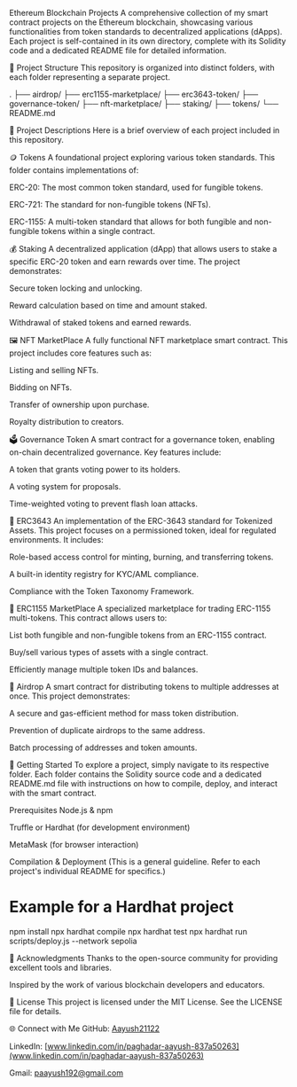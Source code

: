 Ethereum Blockchain Projects
A comprehensive collection of my smart contract projects on the Ethereum blockchain, showcasing various functionalities from token standards to decentralized applications (dApps). Each project is self-contained in its own directory, complete with its Solidity code and a dedicated README file for detailed information.

📁 Project Structure
This repository is organized into distinct folders, with each folder representing a separate project.





.
├── airdrop/
├── erc1155-marketplace/
├── erc3643-token/
├── governance-token/
├── nft-marketplace/
├── staking/
├── tokens/
└── README.md





📜 Project Descriptions
Here is a brief overview of each project included in this repository.

🪙 Tokens
A foundational project exploring various token standards. This folder contains implementations of:

ERC-20: The most common token standard, used for fungible tokens.

ERC-721: The standard for non-fungible tokens (NFTs).

ERC-1155: A multi-token standard that allows for both fungible and non-fungible tokens within a single contract.

💰 Staking
A decentralized application (dApp) that allows users to stake a specific ERC-20 token and earn rewards over time. The project demonstrates:

Secure token locking and unlocking.

Reward calculation based on time and amount staked.

Withdrawal of staked tokens and earned rewards.

🖼️ NFT MarketPlace
A fully functional NFT marketplace smart contract. This project includes core features such as:

Listing and selling NFTs.

Bidding on NFTs.

Transfer of ownership upon purchase.

Royalty distribution to creators.

🗳️ Governance Token
A smart contract for a governance token, enabling on-chain decentralized governance. Key features include:

A token that grants voting power to its holders.

A voting system for proposals.

Time-weighted voting to prevent flash loan attacks.

🏦 ERC3643
An implementation of the ERC-3643 standard for Tokenized Assets. This project focuses on a permissioned token, ideal for regulated environments. It includes:

Role-based access control for minting, burning, and transferring tokens.

A built-in identity registry for KYC/AML compliance.

Compliance with the Token Taxonomy Framework.

🏬 ERC1155 MarketPlace
A specialized marketplace for trading ERC-1155 multi-tokens. This contract allows users to:

List both fungible and non-fungible tokens from an ERC-1155 contract.

Buy/sell various types of assets with a single contract.

Efficiently manage multiple token IDs and balances.

🎁 Airdrop
A smart contract for distributing tokens to multiple addresses at once. This project demonstrates:

A secure and gas-efficient method for mass token distribution.

Prevention of duplicate airdrops to the same address.

Batch processing of addresses and token amounts.

🚀 Getting Started
To explore a project, simply navigate to its respective folder. Each folder contains the Solidity source code and a dedicated README.md file with instructions on how to compile, deploy, and interact with the smart contract.

Prerequisites
Node.js & npm

Truffle or Hardhat (for development environment)

MetaMask (for browser interaction)

Compilation & Deployment
(This is a general guideline. Refer to each project's individual README for specifics.)

# Example for a Hardhat project

npm install
npx hardhat compile
npx hardhat test
npx hardhat run scripts/deploy.js --network sepolia

🤝 Acknowledgments
Thanks to the open-source community for providing excellent tools and libraries.

Inspired by the work of various blockchain developers and educators.

📄 License
This project is licensed under the MIT License. See the LICENSE file for details.

🌐 Connect with Me
GitHub: [Aayush21122](https://github.com/Aayush21122)

LinkedIn: [www.linkedin.com/in/paghadar-aayush-837a50263](www.linkedin.com/in/paghadar-aayush-837a50263)

Gmail: paayush192@gmail.com

